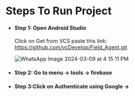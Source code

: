 <h1>Steps To Run Project</h1>
<ul>
  <li>
    <h4>Step 1: Open Android Studio</h4>
    <p>Click on Get from VCS paste this link: <a href="https://github.com/vcDevelop/Field_Agent.git">https://github.com/vcDevelop/Field_Agent.git</a></p>
    <img src="https://github.com/vcDevelop/Field_Agent/assets/88608116/218791ce-080a-4af7-a7c9-bdb0320c69f2/WhatsApp%20Image%202024-03-09%20at%204%2015%2011%20PM.jpg" alt="WhatsApp Image 2024-03-09 at 4 15 11 PM">
  </li>
<li>
      <h4>Step 2: Go to menu -> tools -> firebase </h4>
</li>
      <li>
            <h4> Step 3:Click on Authenticate using Google -></h4>
      </li>
</ul>
